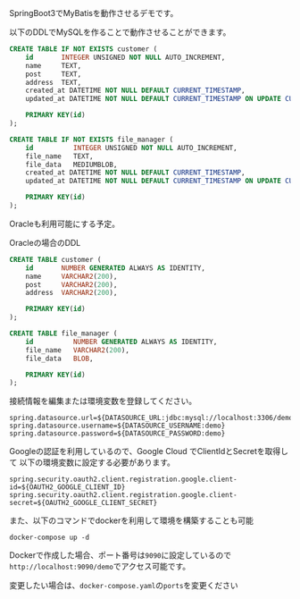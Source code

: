 SpringBoot3でMyBatisを動作させるデモです。

以下のDDLでMySQLを作ることで動作させることができます。

```SQL
CREATE TABLE IF NOT EXISTS customer (
    id       INTEGER UNSIGNED NOT NULL AUTO_INCREMENT,
    name     TEXT,
    post     TEXT,
    address  TEXT,
    created_at DATETIME NOT NULL DEFAULT CURRENT_TIMESTAMP,
    updated_at DATETIME NOT NULL DEFAULT CURRENT_TIMESTAMP ON UPDATE CURRENT_TIMESTAMP,

    PRIMARY KEY(id)
);

CREATE TABLE IF NOT EXISTS file_manager (
    id          INTEGER UNSIGNED NOT NULL AUTO_INCREMENT,
    file_name   TEXT,
    file_data   MEDIUMBLOB,
    created_at DATETIME NOT NULL DEFAULT CURRENT_TIMESTAMP,
    updated_at DATETIME NOT NULL DEFAULT CURRENT_TIMESTAMP ON UPDATE CURRENT_TIMESTAMP,

    PRIMARY KEY(id)
);
```

Oracleも利用可能にする予定。

Oracleの場合のDDL

```SQL
CREATE TABLE customer (
    id       NUMBER GENERATED ALWAYS AS IDENTITY,
    name     VARCHAR2(200),
    post     VARCHAR2(200),
    address  VARCHAR2(200),

    PRIMARY KEY(id)
);

CREATE TABLE file_manager (
    id          NUMBER GENERATED ALWAYS AS IDENTITY,
    file_name   VARCHAR2(200),
    file_data   BLOB,

    PRIMARY KEY(id)
);
```

接続情報を編集または環境変数を登録してください。
```
spring.datasource.url=${DATASOURCE_URL:jdbc:mysql://localhost:3306/demo}
spring.datasource.username=${DATASOURCE_USERNAME:demo}
spring.datasource.password=${DATASOURCE_PASSWORD:demo}
```

Googleの認証を利用しているので、Google Cloud でClientIdとSecretを取得して
以下の環境変数に設定する必要があります。

```
spring.security.oauth2.client.registration.google.client-id=${OAUTH2_GOOGLE_CLIENT_ID}
spring.security.oauth2.client.registration.google.client-secret=${OAUTH2_GOOGLE_CLIENT_SECRET}
```


また、以下のコマンドでdockerを利用して環境を構築することも可能
```
docker-compose up -d
```

Dockerで作成した場合、ポート番号は`9090`に設定しているので
`http://localhost:9090/demo`でアクセス可能です。

変更したい場合は、`docker-compose.yaml`の`ports`を変更ください